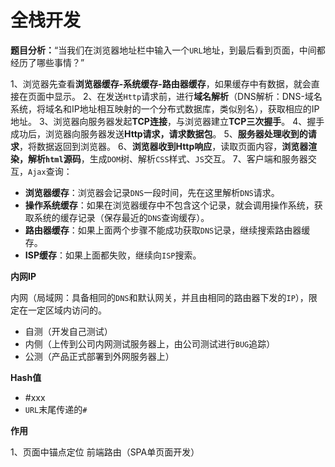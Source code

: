 ﻿# 全栈开发

**题目分析：**“当我们在浏览器地址栏中输入一个`URL`地址，到最后看到页面，中间都经历了哪些事情？”

1、浏览器先查看**浏览器缓存-系统缓存-路由器缓存**，如果缓存中有数据，就会直接在页面中显示。
2、在发送`Http`请求前，进行**域名解析**（DNS解析：DNS-域名系统，将域名和IP地址相互映射的一个分布式数据库，类似别名），获取相应的IP地址。
3、浏览器向服务器发起**TCP连接**，与浏览器建立**TCP三次握手**。
4、握手成功后，浏览器向服务器发送**Http请求，请求数据包**。
5、**服务器处理收到的请求**，将数据返回到浏览器。
6、**浏览器收到Http响应**，读取页面内容，**浏览器渲染，解析`html`源码**，生成`DOM`树、解析`CSS`样式、`JS`交互。
7、客户端和服务器交互，`Ajax`查询：

- **浏览器缓存**：浏览器会记录`DNS`一段时间，先在这里解析`DNS`请求。
- **操作系统缓存**：如果在浏览器缓存中不包含这个记录，就会调用操作系统，获取系统的缓存记录（保存最近的`DNS`查询缓存）。
- **路由器缓存**：如果上面两个步骤不能成功获取`DNS`记录，继续搜索路由器缓存。
- **ISP缓存**：如果上面都失败，继续向`ISP`搜索。

**内网IP**

内网（局域网：具备相同的`DNS`和默认网关，并且由相同的路由器下发的`IP`），限定在一定区域内访问的。

- 自测（开发自己测试）
- 内侧（上传到公司内网测试服务器上，由公司测试进行`BUG`追踪）
- 公测（产品正式部署到外网服务器上）

**Hash值**

- \#xxx
- `URL`末尾传递的`#`

**作用**

1、页面中锚点定位
前端路由（SPA单页面开发）

